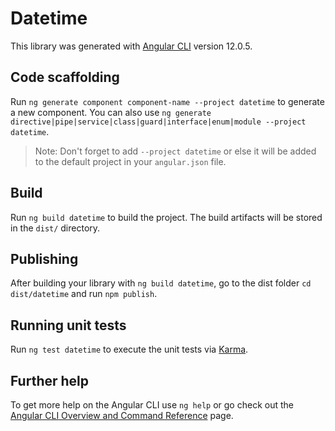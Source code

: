 # Datetime

This library was generated with [Angular CLI](https://github.com/angular/angular-cli) version 12.0.5.

## Code scaffolding

Run `ng generate component component-name --project datetime` to generate a new component. You can also use `ng generate directive|pipe|service|class|guard|interface|enum|module --project datetime`.

> Note: Don't forget to add `--project datetime` or else it will be added to the default project in your `angular.json` file.

## Build

Run `ng build datetime` to build the project. The build artifacts will be stored in the `dist/` directory.

## Publishing

After building your library with `ng build datetime`, go to the dist folder `cd dist/datetime` and run `npm publish`.

## Running unit tests

Run `ng test datetime` to execute the unit tests via [Karma](https://karma-runner.github.io).

## Further help

To get more help on the Angular CLI use `ng help` or go check out the [Angular CLI Overview and Command Reference](https://angular.io/cli) page.
